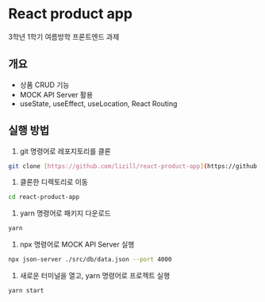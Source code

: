 # React product app

3학년 1학기 여름방학 프론트엔드 과제

## 개요

- 상품 CRUD 기능
- MOCK API Server 활용
- useState, useEffect, useLocation, React Routing

## 실행 방법

1. git 명령어로 레포지토리를 클론

```bash
git clone [https://github.com/lizill/react-product-app](https://github.com/lizill/react-product-app)
```

1. 클론한 디렉토리로 이동

```bash
cd react-product-app
```

1. yarn 명령어로 패키지 다운로드

```bash
yarn
```

1. npx 명령어로 MOCK API Server 실행

```bash
npx json-server ./src/db/data.json --port 4000
```

1. 새로운 터미널을 열고, yarn 명령어로 프로젝트 실행

```bash
yarn start
```
